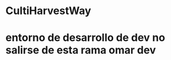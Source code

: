 # CultiHarvestWay


<!-- listado: john (correcto1) -->  
<!-- listado: kamtario (correcto1) -->  
<!-- listado: omar (correcto1) -->  
<!-- listado: Emanuel (correcto1-2) -->  



# entorno de desarrollo de  dev no salirse de esta rama omar dev